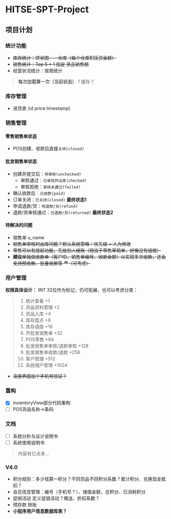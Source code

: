 # HITSE-SPT-Project

## 项目计划

### 统计功能

- ~~库存统计：饼状图——仓库（每个仓库积压资金额）~~
- ~~销售统计：Top 5  + 1 指定 货品销售额~~
- 经营状况统计：按周统计

> **每次加载算一次（当前状态）**？缓存？

### 库存管理

- 进货表 (id price timestamp)

### 销售管理

#### 零售销售单状态

- POS创建、收款后直接`关闭(closed)`

#### 批发销售单状态

- 创建并提交后：`待审核(unchecked)`
  + 审核通过：`已审核并出库(checked)`
  + 审核拒绝：`审核未通过(failed)`
- 确认收款后：`已收款(paid)`
- 订单关闭：`已关闭(closed)`  **最终状态1**
- 申请退款/货：`待退款/货(refund)`
- 退款/货审核通过：`已退款/货(returned)` **最终状态2**

#### 待解决的问题

- 销售单 u_name
- ~~销售单审核时出库问题？默认系统策略：优先级 + 人为修改~~
- ~~零售可以有挂起功能，先给别人结账（相当于零售草稿单，好像没有组做）~~
- ~~**建议**单独做收款单（客户ID、销售单编号、收款金额）以实现多次收款，还会支持预收款、批量收款等 **艹**（可考虑）~~

### 用户管理

**权限具体设计：**
INT 32位作为标记，仍可拓展，也可以考虑分类：

>
>1. 统计查看 +1
>2. 货品资料管理 +2
>3. 货品入库 +4
>4. 库存盘点 +8
>5. 库存调度 +16
>6. 开批发销售单 +32
>7. POS零售 +64
>8. 批发销售单审核/退款审核 +128
>9. 批发销售单收款/退款 +256
>10. 客户管理 +512
>11. 系统用户管理 +1024

- ~~注册界面加个手机号验证？~~

### 重构

- [x] InventoryView部分代码重构
- [ ] POS货品名称->条码

### 文档

- [ ] 系统分析与设计说明书
- [ ] 系统使用说明书

> 内容有亿点多...

### V4.0

- 积分规则：多少钱算一积分？不同货品不同积分系数？累计积分、兑换现金抵扣？
- 会员信息管理：编号（手机号？）、储值金额、总积分、已消耗积分
- 促销活动 定义促销活动？赠送、折扣系数？
- 预存款 赊账
- **小程序用户信息数据库表？**

